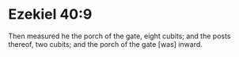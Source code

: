 # Ezekiel 40:9

Then measured he the porch of the gate, eight cubits; and the posts thereof, two cubits; and the porch of the gate [was] inward.